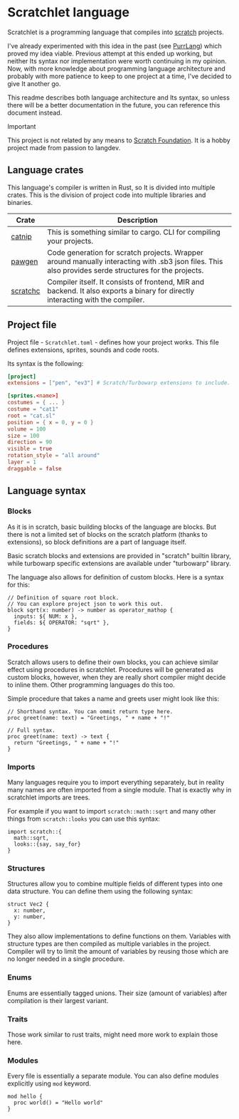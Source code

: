 # Scratchlet language
Scratchlet is a programming language that compiles into [scratch](https://scratch.mit.edu/) projects.

I've already experimented with this idea in the past (see [PurrLang](https://github.com/olix3001/PurrLang)) which proved my idea viable.
Previous attempt at this ended up working, but neither Its syntax nor implementation were worth continuing in my opinion.
Now, with more knowledge about programming language architecture and probably with more patience to keep to one project at a time, I've decided to give It another go.

This readme describes both language architecture and Its syntax, so unless there will be a better documentation in the future, you can reference this document instead.

> [!IMPORTANT]
> This project is not related by any means to [Scratch Foundation](https://www.scratchfoundation.org/). It is a hobby project made from passion to langdev.

## Language crates
This language's compiler is written in Rust, so It is divided into multiple crates.
This is the division of project code into multiple libraries and binaries.

| Crate | Description |
| --- | --- |
| [catnip](./catnip/) | This is something similar to cargo. CLI for compiling your projects. |
| [pawgen](./pawgen/) | Code generation for scratch projects. Wrapper around manually interacting with .sb3 json files. This also provides serde structures for the projects. |
| [scratchc](./scratchc/) | Compiler itself. It consists of frontend, MIR and backend. It also exports a binary for directly interacting with the compiler. |

## Project file
Project file - `Scratchlet.toml` - defines how your project works.
This file defines extensions, sprites, sounds and code roots.

Its syntax is the following:
```toml
[project]
extensions = ["pen", "ev3"] # Scratch/Turbowarp extensions to include.

[sprites.<name>]
costumes = { ... }
costume = "cat1"
root = "cat.sl"
position = { x = 0, y = 0 }
volume = 100
size = 100
direction = 90
visible = true
rotation_style = "all around"
layer = 1
draggable = false
```

## Language syntax

### Blocks
As it is in scratch, basic building blocks of the language are blocks.
But there is not a limited set of blocks on the scratch platform (thanks to extensions),
so block definitions are a part of language itself.

Basic scratch blocks and extensions are provided in "scratch" builtin library,
while turbowarp specific extensions are available under "turbowarp" library.

The language also allows for definition of custom blocks. Here is a syntax for this:
```
// Definition of square root block.
// You can explore project json to work this out.
block sqrt(x: number) -> number as operator_mathop {
  inputs: ${ NUM: x },
  fields: ${ OPERATOR: "sqrt" },
}
```

### Procedures
Scratch allows users to define their own blocks, you can achieve similar effect using procedures in scratchlet.
Procedures will be generated as custom blocks, however, when they are really short
compiler might decide to inline them. Other programming languages do this too.

Simple procedure that takes a name and greets user might look like this:
```
// Shorthand syntax. You can ommit return type here.
proc greet(name: text) = "Greetings, " + name + "!"

// Full syntax.
proc greet(name: text) -> text {
  return "Greetings, " + name + "!"
}
```

### Imports
Many languages require you to import everything separately, but in reality many
names are often imported from a single module. That is exactly why in scratchlet
imports are trees.

For example if you want to import `scratch::math::sqrt` and many other things from `scratch::looks` you can use this syntax:
```
import scratch::{
  math::sqrt,
  looks::{say, say_for}
}
```

### Structures
Structures allow you to combine multiple fields of different types into one data structure.
You can define them using the following syntax:
```
struct Vec2 {
  x: number,
  y: number,
}
```

They also allow implementations to define functions on them.
Variables with structure types are then compiled as multiple variables in the project.
Compiler will try to limit the amount of variables by reusing those which are no longer needed in a single procedure.

### Enums
Enums are essentially tagged unions. Their size (amount of variables) after compilation
is their largest variant.

### Traits
Those work similar to rust traits, might need more work to explain those here.

### Modules
Every file is essentially a separate module.
You can also define modules explicitly using `mod` keyword.
```
mod hello {
  proc world() = "Hello world"
}
```
